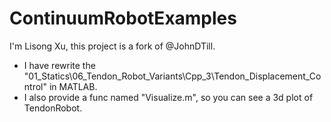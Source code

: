 # ContinuumRobotExamples
I'm Lisong Xu, this project is a fork of @JohnDTill.

- I have rewrite the  "01_Statics\06_Tendon_Robot_Variants\Cpp_3\Tendon_Displacement_Control" in MATLAB.
- I also provide a func named "Visualize.m", so you can see a 3d plot of TendonRobot. 
